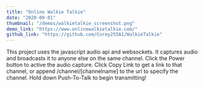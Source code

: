 ```yaml
---
title: "Online Walkie Talkie"
date: "2020-09-01"
thumbnail: "/demos/walkietalkie_screenshot.png"
demo_link: "https://www.onlinewalkietalkie.com/"
github_link: "https://github.com/Corey255A1/WalkieTalkie"
---
```

This project uses the javascript audio api and websockets. It captures audio and broadcasts it to anyone else on the same channel. Click the Power button to active the audio capture. Click Copy Link to get a link to that channel, or append /channel/[channelname] to the url to specify the channel. Hold down Push-To-Talk to begin transmitting!